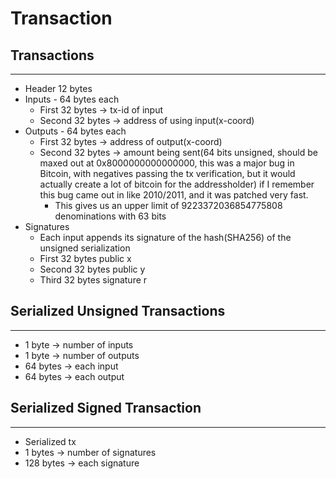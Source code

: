 # Transaction

## Transactions
---
* Header 12 bytes
* Inputs - 64 bytes each
  * First 32 bytes -> tx-id of input
  * Second 32 bytes -> address of using input(x-coord)
* Outputs - 64 bytes each
  * First 32 bytes -> address of output(x-coord)
  * Second 32 bytes -> amount being sent(64 bits unsigned, should be maxed out at 0x8000000000000000, this was a major bug in Bitcoin, with negatives passing the tx verification, but it would actually create a lot of bitcoin for the addressholder) if I remember this bug came out in like 2010/2011, and it was patched very fast.
    * This gives us an upper limit of 9223372036854775808 denominations with 63 bits
* Signatures
  * Each input appends its signature of the hash(SHA256) of the unsigned serialization
  * First 32 bytes public x
  * Second 32 bytes public y
  * Third 32 bytes signature r


## Serialized Unsigned Transactions
---
* 1 byte -> number of inputs
* 1 byte -> number of outputs
* 64 bytes -> each input
* 64 bytes -> each output

## Serialized Signed Transaction
---
* Serialized tx
* 1 bytes -> number of signatures
* 128 bytes -> each signature
